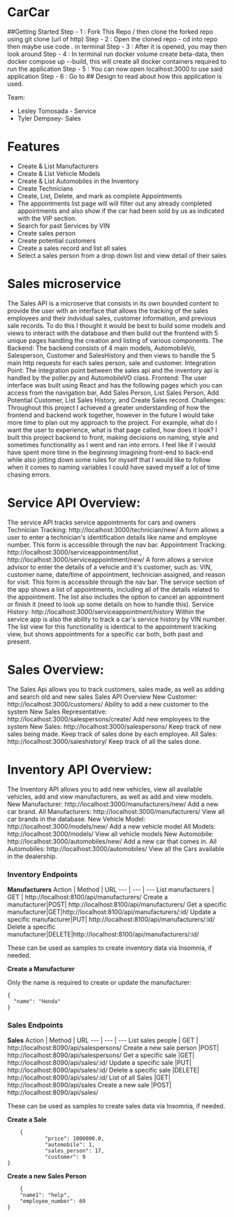 # CarCar
##Getting Started
Step - 1 : Fork This Repo / then clone the forked repo using git clone (url of http)
Step - 2 : Open the cloned repo - cd into repo then maybe use code . in terminal
Step - 3 : After it is opened, you may then look around
Step - 4 : In terminal run docker volume create beta-data, then docker compose up --build, this will create all docker containers required to run the application
Step - 5 : You can now open localhost:3000 to use said application
Step - 6 : Go to ## Design to read about how this application is used.

Team:

* Lesley Tomosada - Service
* Tyler Dempsey- Sales

# Features

* Create & List Manufacturers
* Create & List Vehicle Models
* Create & List Automobiles in the Inventory
* Create Technicians
* Create, List, Delete, and mark as complete Appointments
* The appointments list page will will filter out any already completed appointments and also show if the car had been sold by us as indicated with the VIP section.
* Search for past Services by VIN
* Create sales person
* Create potential customers
* Create a sales record and list all sales
* Select a sales person from a drop down list and view detail of their sales

# Sales microservice
The Sales API is a microserve that consists in its own bounded content to provide the user with an interface that allows the tracking of the sales employees and their indvidual sales, customer information, and previous sale records. To do this I thought it would be best to build some models and views to interact with the database and then build out the frontend with 5 unique pages handling the creation and listing of various components.
The Backend:
The backend consists of 4 main models, AutomobileVo, Salesperson, Customer and SalesHistory and then views to handle the 5 main http requests for each sales person, sale and customer.
Integration Point: The integration point between the sales api and the inventory api is handled by the poller.py and AutomobileVO class.
Frontend:
The user interface was built using React and has the following pages which you can access from the navigation bar, Add Sales Person, List Sales Person, Add Potential Customer, List Sales History, and Create Sales record.
Challenges:
Throughout this project I achieved a greater understanding of how the frontend and backend work together, however in the future I would take more time to plan out my approach to the project. For example, what do I want the user to experience, what is that page called, how does it look? I built this project backend to front, making decisions on naming, style and sometimes functionality as I went and ran into errors. I feel like if I would have spent more time in the beginning imagining front-end to back-end while also jotting down some rules for myself that I would like to follow when it comes to naming variables I could have saved myself a lot of time chasing errors.

# Service API Overview:

The service API tracks service appointments for cars and owners
Technician Tracking: http://localhost:3000/technician/new/
A form allows a user to enter a technician's identification details like name and employee number. This form is accessible through the nav bar.
Appointment Tracking: http://localhost:3000/serviceappointment/list , http://localhost:3000/serviceappointment/new/
A form allows a service advisor to enter the details of a vehicle and it's customer, such as: VIN, customer name, date/time of appointment, technician assigned, and reason for visit. This form is accessible through the nav bar.
The service section of the app shows a list of appointments, including all of the details related to the appointment. The list also includes the option to cancel an appointment or finish it (need to look up some details on how to handle this).
Service History: http://localhost:3000/serviceappointment/history
Within the service app is also the ability to track a car's service history by VIN number. The list view for this functionality is identical to the appointment tracking view, but shows appointments for a specific car both, both past and present.


# Sales Overview:

The Sales Api allows you to track customers, sales made, as well as adding and search old and new sales
Sales API Overview
New Customer: http://localhost:3000/customers/
Ability to add a new customer to the system
New Sales Representative: http://localhost:3000/salespersons/create/
Add new employees to the system
New Sales: http://localhost:3000/salespersons/
Keep track of new sales being made.
Keep track of sales done by each employee.
All Sales: http://localhost:3000/saleshistory/
Keep track of all the sales done.


# Inventory API Overview:
The Inventory API allows you to add new vehicles, view all available vehicles, add and view manufacturers, as well as add and view models.
New Manufacturer: http://localhost:3000/manufacturers/new/
Add a new car brand.
All Manufacturers: http://localhost:3000/manufacturers/
View all car brands in the database.
New Vehicle Model: http://localhost:3000/models/new/
Add a new vehicle model
All Models: http://localhost:3000/models/
View all vehicle models
New Automobile: http://localhost:3000/automobiles/new/
Add a new car that comes in.
All Automobiles: http://localhost:3000/automobiles/
View all the Cars available in the dealership.

### Inventory Endpoints
**Manufacturers**
Action | Method | URL
--- | --- | ---
List manufacturers | GET | http://localhost:8100/api/manufacturers/
Create a manufacturer|POST|	http://localhost:8100/api/manufacturers/
Get a specific manufacturer|GET|http://localhost:8100/api/manufacturers/:id/
Update a specific manufacturer|PUT|	http://localhost:8100/api/manufacturers/:id/
Delete a specific manufacturer|DELETE|http://localhost:8100/api/manufacturers/:id/

These can be used as samples to create inventory data via Insomnia, if needed.

**Create a Manufacturer**

Only the name is required to create or update the manufacturer:

```
{
  "name": "Honda"
}
```

### Sales Endpoints
**Sales**
Action | Method | URL
--- | --- | ---
List sales people | GET | http://localhost:8090/api/salespersons/
Create a new sale person |POST|	http://localhost:8090/api/salespersons/
Get a specific sale |GET| http://localhost:8090/api/sales/:id/
Update a specific sale |PUT| http://localhost:8090/api/sales/:id/
Delete a specific sale |DELETE| http://localhost:8090/api/sales/:id/
List of all Sales |GET| http://localhost:8090/api/sales
Create a new sale |POST| http://localhost:8090/api/sales/

These can be used as samples to create sales data via Insomnia, if needed.

**Create a Sale**

```
	{
			"price": 1000000.0,
			"automobile": 1,
			"sales_person": 17,
			"customer": 9
}
```
**Create a new Sales Person**

```
	{
	"name1": "help",
	"employee_number": 69
}

 ```

